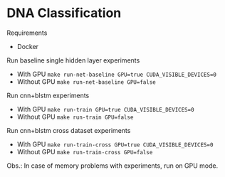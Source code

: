 # DNA Classification


Requirements
* Docker


Run baseline single hidden layer experiments
* With GPU `make run-net-baseline GPU=true CUDA_VISIBLE_DEVICES=0`
* Without GPU `make run-net-baseline GPU=false`

Run cnn+blstm experiments
* With GPU `make run-train GPU=true CUDA_VISIBLE_DEVICES=0`
* Without GPU `make run-train GPU=false`


Run cnn+blstm cross dataset experiments
* With GPU `make run-train-cross GPU=true CUDA_VISIBLE_DEVICES=0`
* Without GPU `make run-train-cross GPU=false`


Obs.:
In case of memory problems with experiments, run on GPU mode.
